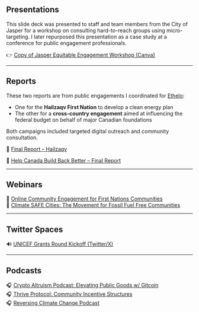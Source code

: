 
## Presentations

This slide deck was presented to staff and team members from the City of Jasper for a workshop on consulting hard-to-reach groups using micro-targeting. I later repurposed this presentation as a case study at a conference for public engagement professionals.

👉 [Copy of Jasper Equitable Engagement Workshop (Canva)](https://www.canva.com/design/DAEcaTRJLa8/Ytl-PZK9O23lG1YMbRG6dA/view?utm_content=DAEcaTRJLa8&utm_campaign=designshare&utm_medium=embeds&utm_source=link)

---

## Reports

These two reports are from public engagements I coordinated for [Ethelo](https://www.ethelo.com/):

- One for the **Hailzaqv First Nation** to develop a clean energy plan
- The other for a **cross-country engagement** aimed at influencing the federal budget on behalf of major Canadian foundations

Both campaigns included targeted digital outreach and community consultation.

📄 [Final Report – Hailzaqv](https://drive.google.com/file/d/1Dw2X1BjvvurP3u-fXeo0RzrurRqLAVUR/preview)

📄 [Help Canada Build Back Better – Final Report](https://drive.google.com/file/d/1NZk3DE_Ly2txCGbabKKd3WkFhGu4GtKP/preview)

---

## Webinars

🎥 [Online Community Engagement for First Nations Communities](https://vimeo.com/484497824?share=copy#t=1406.338)  
🎥 [Climate SAFE Cities: The Movement for Fossil Fuel Free Communities](https://vimeo.com/466163674?share=copy#t=2125.736)

---

## Twitter Spaces

🔊 [UNICEF Grants Round Kickoff (Twitter/X)](https://x.com/i/spaces/1OyKAVkpNlbGb)

---

## Podcasts

🎧 [Crypto Altruism Podcast: Elevating Public Goods w/ Gitcoin](https://www.cryptoaltruism.org/blog/crypto-altruism-podcast-episode-129-gitcoin-elevating-public-goods-with-decentralization-quadratic-funding-and-community-coordination)  
🎧 [Thrive Protocol: Community Incentive Structures](https://podcasts.apple.com/us/podcast/impact-maker-community-incentive-structures-with-ben/id1588346317?i=1000663464757)  
🎧 [Reversing Climate Change Podcast](https://open.spotify.com/episode/3Ur9YlG5rN2MjBoDNC6EIY)
